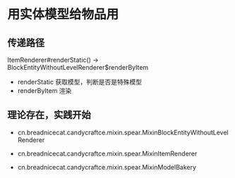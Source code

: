# 用实体模型给物品用

## 传递路径

ItemRenderer#renderStatic() -> BlockEntityWithoutLevelRenderer$renderByItem

- renderStatic 获取模型，判断是否是特殊模型
- renderByItem 渲染

## 理论存在，实践开始

- cn.breadnicecat.candycraftce.mixin.spear.MixinBlockEntityWithoutLevelRenderer

- cn.breadnicecat.candycraftce.mixin.spear.MixinItemRenderer

- cn.breadnicecat.candycraftce.mixin.spear.MixinModelBakery